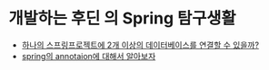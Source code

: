 # 개발하는 후딘 의 Spring  탐구생활

- [하나의 스프링프로젝트에 2개 이상의 데이터베이스를 연결할 수 있을까?](spring20201110.md)
- [spring의 annotaion에 대해서 알아보자](spring20201111.md)